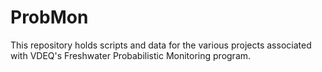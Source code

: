 # ProbMon
This repository holds scripts and data for the various projects associated with VDEQ's Freshwater Probabilistic Monitoring program.
